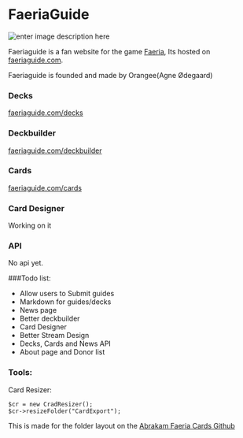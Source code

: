# FaeriaGuide
![enter image description here](http://i.imgur.com/CnQnxiw.png)

Faeriaguide is a fan website for the game [Faeria](https://www.faeria.com/), Its hosted on [faeriaguide.com](http://faeriaguide.com).

Faeriaguide is founded and made by Orangee(Agne Ødegaard)

### Decks
[faeriaguide.com/decks](http://faeriaguide.com/decks)

### Deckbuilder
[faeriaguide.com/deckbuilder](http://faeriaguide.com/deckbuilder)

### Cards
[faeriaguide.com/cards](http://faeriaguide.com/cards)

### Card Designer
Working on it

### API
No api yet.

###Todo list:

- Allow users to Submit guides
- Markdown for guides/decks
- News page
- Better deckbuilder
- Card Designer
- Better Stream Design
- Decks, Cards and News API
- About page and Donor list

### Tools:

Card Resizer:

    $cr = new CradResizer();
    $cr->resizeFolder("CardExport");

This is made for the folder layout on the [Abrakam Faeria Cards Github](https://github.com/abrakam/Faeria_Cards)


